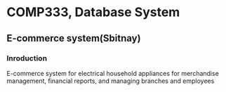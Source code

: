 # COMP333, Database System

## E-commerce system(Sbitnay)

### Inroduction
<p>E-commerce system for electrical household appliances for merchandise management, financial reports, and managing branches and employees</p>
